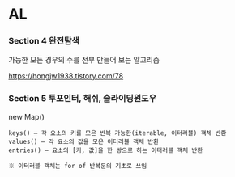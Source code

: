 # AL

### Section 4 완전탐색

 가능한 모든 경우의 수를 전부 만들어 보는 알고리즘

 https://hongjw1938.tistory.com/78

### Section 5 투포인터, 해쉬, 슬라이딩윈도우

new Map()

    keys() – 각 요소의 키를 모은 반복 가능한(iterable, 이터러블) 객체 반환
    values() – 각 요소의 값을 모은 이터러블 객체 반환
    entries() – 요소의 [키, 값]을 한 쌍으로 하는 이터러블 객체 반환
    
    ※ 이터러블 객체는 for of 반복문의 기초로 쓰임

